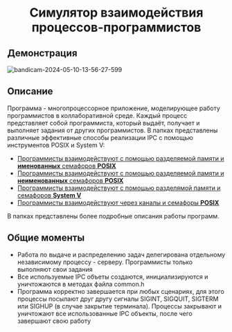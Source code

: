 <h1 align = "center">Симулятор взаимодействия процессов-программистов</h1>

## Демонстрация

![bandicam-2024-05-10-13-56-27-599](https://github.com/nikitaptl/works_ACS_OS/assets/145208333/52c0ef2a-6817-427b-ba89-b4c9911f9eb8)

## Описание
Программа - многопроцессорное приложение, моделирующее работу программистов в коллаборативной среде. Каждый процесс представляет собой программиста, который выдаёт, получает и выполняет задания от других программистов. В папках представлены различные эффективные способы реализации IPC с помощью инструментов POSIX и System V: 
- [Программисты взаимодействуют с помощью разделяемой памяти и **именованных** семафоров **POSIX**](https://github.com/nikitaptl/works_ACS_OS/tree/individual_homeworks/ihw2_OS/%5B1%5D%20Именованные%20семафоры%20и%20разделяемая%20память%20POSIX)
- [Программисты взаимодействуют с помощью разделяемой памяти и **неименованных** семафоров **POSIX**](https://github.com/nikitaptl/works_ACS_OS/tree/individual_homeworks/ihw2_OS/%5B2%5D%20Неименованные%20семафоры%20и%20разделяемая%20память%20POSIX)
- [Программисты взаимодействуют с помощью разделямой памяти и семафоров **System V**](https://github.com/nikitaptl/works_ACS_OS/tree/individual_homeworks/ihw2_OS/%5B3%5D%20Cемафоры%20и%20разделяемая%20память%20System%20V)
- [Программисты взаимодействуют через каналы и семафоры **POSIX**](https://github.com/nikitaptl/works_ACS_OS/tree/individual_homeworks/ihw2_OS/%5B4%5D%20Именованные%20семафоры%20и%20каналы%20POSIX)

В папках представлены более подробные описания работы программ.
## Общие моменты
- Работа по выдаче и распределению задач делегирована отдельному независимому процессу - серверу. Программисты только выполняют свои задания
- Все используемые IPC объеты создаются, инициализируются и уничтожаются в методах файла common.h
- Программа корректно завершается при любых сценариях, для этого процессы посылают друг другу сигналы SIGINT, SIGQUIT, SIGTERM или SIGHUP (в случае закрытие терминала). Процессы закрывают и уничтожают все использованные IPC объекты, после чего завершают свою работу
